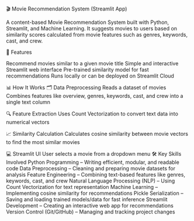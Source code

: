 🎬 Movie Recommendation System (Streamlit App)

A content-based Movie Recommendation System built with Python, Streamlit, and Machine Learning.
It suggests movies to users based on similarity scores calculated from movie features such as genres, keywords, cast, and crew.

📌 Features

Recommend movies similar to a given movie title
Simple and interactive Streamlit web interface
Pre-trained similarity model for fast recommendations
Runs locally or can be deployed on Streamlit Cloud

📊 How It Works
🗂 Data Preprocessing
Reads a dataset of movies
Combines features like overview, genres, keywords, cast, and crew into a single text column

🔍 Feature Extraction
Uses Count Vectorization to convert text data into numerical vectors

📈 Similarity Calculation
Calculates cosine similarity between movie vectors to find the most similar movies

💻 Streamlit UI
User selects a movie from a dropdown menu
🛠 Key Skills Involved
Python Programming – Writing efficient, modular, and readable code
Data Preprocessing – Cleaning and preparing movie datasets for analysis
Feature Engineering – Combining text-based features like genres, keywords, cast, and crew
Natural Language Processing (NLP) – Using Count Vectorization for text representation
Machine Learning – Implementing cosine similarity for recommendations
Pickle Serialization – Saving and loading trained models/data for fast inference
Streamlit Development – Creating an interactive web app for recommendations
Version Control (Git/GitHub) – Managing and tracking project changes
